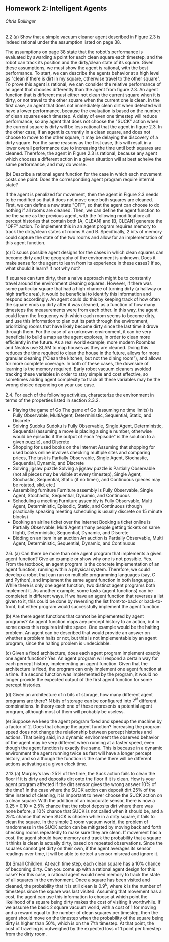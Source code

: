 ## Homework 2: Intelligent Agents
###### Chris Bollinger

2.2
(a) Show that a simple vacuum cleaner agent described in Figure 2.3 is indeed rational under the assumption listed on page 38.

The assumptions on page 38 state that the robot's performance is evaluated by awarding a point for each clean square each timestep, and the robot can track its position and the dirty/clean state of its square. Given these assumptions, we must show the agent is rational, with the best performance. To start, we can describe the agents behavior at a high level as "clean if there is dirt in my square, otherwise travel to the other square". To prove this agent is rational, we can consider the relative performance of an agent that chooses differently than the agent from figure 2.3. An agent function that is different must either not clean the current square when it is dirty, or not travel to the other square when the current one is clean. In the first case, an agent that does not immediately clean dirt when detected will have a lower performance, because the evaluation is based on the number of clean squares each timestep. A delay of even one timestep will reduce performance, so any agent that does not choose the "SUCK" action when the current square is dirty will be less rational that the agent in figure 2.3. In the other case, if an agent is currently in a clean square, and does not choose to move to the other square, it may be delaying the discovery of a dirty square. For the same reasons as the first case, this will result in a lower overall performance due to increasing the time until both squares are cleaned. Therefore, the agent in Figure 2.3 is rational, because any agent which chooses a different action in a given situation will at best acheive the same performance, and may do worse.

(b) Describe a rational agent function for the case in which each movement costs one point. Does the corresponding agent program require internal state?

If the agent is penalized for movement, then the agent in Figure 2.3 needs to be modified so that it does not move once both squares are cleaned. First, we can define a new state "OFF", so that the agent can choose to do nothing if all rooms are cleaned. Then, we can define the agent function to be the same as the previous agent, with the following modification: all percept histories that contain both [A, CLEAN] and [B, CLEAN] generate the "OFF" action. To implement this in an agent program requires memory to track the dirty/clean states of rooms A and B. Specifically, 2 bits of memory could capture the state of the two rooms and allow for an implementation of this agent function.

(c) Discuss possible agent designs for the cases in which clean squares can become dirty and the geography of the environment is unknown. Does it make sense for the agent to learn from its experience in these cases? If so, what should it learn? If not why not?

If squares can turn dirty, then a naive approach might be to constantly travel around the environment cleaning squares. However, if there was some particular square that had a high chance of turning dirty (a hallway or high traffic area), it would be beneficial to identify this information and respond accordingly. An agent could do this by keeping track of how often the square ends up dirty after it was cleaned, as a function of how many timesteps the measurements were from each other. In this way, the agent could learn the frequency with which each room seems to become dirty, and use this information to plan out its path through the environment, prioritizing rooms that have likely become dirty since the last time it drove through them. For the case of an unknown environment, it can be very beneficial to build a map as the agent explores, in order to clean more efficiently in the future. As a real world example, more modern Roombas and Neatos use SLAM to map houses as they are cleaned. Doing this reduces the time required to clean the house in the future, allows for more granular cleaning ("Clean the kitchen, but not the dining room"), and allows for more complete coverage. In both of these cases, the downside of learning is the memory required. Early robot vacuum cleaners avoided tracking these variables in order to stay simple and cost effective, so sometimes adding agent complexity to track all these variables may be the wrong choice depending on your use case.

2.4. For each of the following activities, characterize the environment in terms of the properties listed in section 2.3.2.
* Playing the game of Go
The game of Go (assuming no time limits) is Fully Observable, MultiAgent, Deterministic, Sequential, Static, and Discrete
* Solving Sudoku
Sudoku is Fully Observable, Single Agent, Deterministic, Sequential (assuming a move is placing a single number, otherwise would be episodic if the output of each "episode" is the solution to a given puzzle), and Discrete
* Shopping for used books on the Internet
Assuming that shopping for used books online involves checking multiple sites and comparing prices, The task is Partially Observable, Single Agent, Stochastic, Sequential, Dynamic, and Discrete
* Solving jigsaw puzzle
Solving a jigsaw puzzle is Partially Observable (not all pieces may be visible at every timestep), Single Agent, Stochastic, Sequential, Static (if no timer), and Continuous (pieces may be rotated, slid, etc.)
* Assembling furniture
Furniture assembly is Fully Observable, Single Agent, Stochastic, Sequential, Dynamic, and Continuous
* Scheduling a meeting
Furniture assembly is Fully Observable, Multi Agent, Deterministic, Episodic, Static, and Continuous (though practically speaking meeting scheduling is usually discrete on 15 minute blocks)
* Booking an airline ticket over the internet
Booking a ticket online is Partially Observable, Multi Agent (many people getting tickets on same flight), Deterministic, Sequential, Dynamic, and Discrete
* Bidding on an item in an auction
An auction is Partially Observable, Multi Agent, Deterministic, Sequential, Dynamic, and Continuous

2.6.
(a) Can there be more than one agent program that implements a given agent function? Give an example or show why one is not possible.
Yes. From the textbook, an agent program is the concrete implementation of an agent function, running within a physical system. Therefore, we could develop a robot that can run on multiple programming languages (say, C and Python), and implement the same agent function in both languages. While there is only one agent function, two distinct agent programs both implement it. As another example, some tasks (agent functions) can be completed in different ways. If we have an agent function that reverses a list given to it, this could be done by reversing the list front-to-back or back-to-front, but either program would successfully implement the agent function.

(b) Are there agent functions that cannot be implemented by agent programs?
An agent function maps any percept history to an action, but in some cases this requires infinite space. One example would be the halting problem. An agent can be described that would provide an answer on whether a problem halts or not, but this is not implementable by an agent program, since the halting problem is undecidable.

(c) Given a fixed architecture, does each agent program implement exactly one agent function?
Yes. An agent program will respond a certain way for each percept history, implementing an agent function. Given that the architecture is fixed, the program can only implement one agent function at a time. If a second function was implemented by the program, it would no longer provide the expected output of the first agent function for some percept histories.

(d) Given an architecture of n bits of storage, how many different agent programs are there?
N bits of storage can be configured into $2^N$ different combinations. In theory each one of these represents a potential agent program, although most of them will probably be useless.

(e) Suppose we keep the agent program fixed and speedup the machine by a factor of 2. Does that change the agent function?
Increasing the program speed does not change the relationship between percept histories and actions. That being said, in a dynamic environment the observed behavior of the agent may be very different when running at a faster speed, even though the agent function is exactly the same. This is because in a dynamic environment the agent running twice as fast will have a longer percept history, and so although the function is the same there will be different actions activating at a given clock time.

2.13
(a) Murphy's law: 25% of the time, the Suck action fails to clean the floor if it is dirty and deposits dirt onto the floor if it is clean. How is your agent program affected if the dirt sensor gives the wrong answer 10% of the time?
In the case where the SUCK action can deposit dirt 25% of the time instead of cleaning, it is important to never choose the SUCK action on a clean square. With the addition of an inaccurate sensor, there is now a $0.25 * 0.10 = 2.5\%$ chance that the robot deposits dirt where there was none before, a 10% chance that SUCK is not called when it should be, and a 25% chance that when SUCK is chosen while in a dirty square, it fails to clean the square. In the simple 2 room vacuum world, the problem of randomness in the SUCK action can be mitigated by moving back and forth checking rooms repeatedly to make sure they are clean. If movement has a cost, the agent should have memory and track the probability that a square it thinks is clean is actually dirty, based on repeated observations. Since the squares cannot get dirty on their own, if the agent averages its sensor readings over time, it will be able to detect a sensor misread and ignore it.

(b) Small Children: At each time step, each clean square has a 10% chance of becoming dirty. Can you come up with a rational agent design for this case?
For this case, a rational agent would need memory to track the state of all squares in the environment. Once a square has been visited and cleaned, the probability that it is still clean is $0.9^k$, where k is the number of timesteps since the square was last visited. Assuming that movement has a cost, the agent can use this information to choose at which point the likelihood of a square being dirty makes the cost of visiting it worthwhile. If we assume the basic 2 square vacuum world, with a cost of 1 for moving and a reward equal to the number of clean squares per timestep, then the agent should move on the timestep when the probability of the square being dirty is higher than 50%, which is on the 7'th timestep. At that point, the cost of traveling is outweighed by the expected loss of 1 point per timestep from the dirty room.
